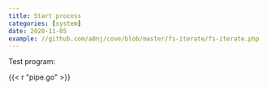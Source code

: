 ```yaml
---
title: Start process
categories: [system]
date: 2020-11-05
example: //github.com/a8nj/cove/blob/master/fs-iterate/fs-iterate.php
---
```


Test program:

{{< r "pipe.go" >}}
